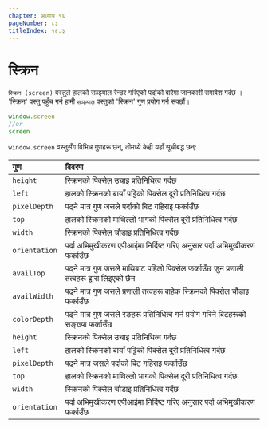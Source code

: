 ```yaml
---
chapter: अध्याय १६
pageNumber: ८३
titleIndex: १६.३
---
```

# स्क्रिन

`स्क्रिन (screen)` वस्तुले हालको सञ्झ्याल रेन्डर गरिएको पर्दाको बारेमा जानकारी समावेश गर्दछ । 'स्क्रिन' वस्तु पहुँच गर्न हामी `सञ्झ्याल` वस्तुको 'स्क्रिन' गुण प्रयोग गर्न सक्छौं।

```javascript
window.screen
//or
screen
```

`window.screen` वस्तुसँग विभिन्न गुणहरू छन्, तीमध्ये केही यहाँ सूचीबद्ध छन्:

| गुण  | विवरण |
| :--- | :--- |
| `height` | स्क्रिनको पिक्सेल उचाइ प्रतिनिधित्व गर्दछ  |
| `left` | हालको स्क्रिनको बायाँ पट्टिको पिक्सेल दूरी प्रतिनिधित्व गर्दछ |
| `pixelDepth` | पढ्ने मात्र गुण जसले पर्दाको बिट गहिराइ फर्काउँछ  |
| `top` | हालको स्क्रिनको माथिल्लो भागको पिक्सेल दूरी प्रतिनिधित्व गर्दछ  |
| `width` | स्क्रिनको पिक्सेल चौडाइ प्रतिनिधित्व गर्दछ  |
| `orientation` |  पर्दा अभिमुखीकरण एपीआईमा निर्दिष्ट गरिए अनुसार पर्दा अभिमुखीकरण फर्काउँछ |
| `availTop` | पढ्ने मात्र गुण जसले माथिबाट पहिलो पिक्सेल फर्काउँछ जुन प्रणाली तत्वहरू द्वारा लिइएको छैन |
| `availWidth` | पढ्ने मात्र गुण जसले प्रणाली तत्वहरू बाहेक स्क्रिनको पिक्सेल चौडाइ फर्काउँछ  |
| `colorDepth` | पढ्ने मात्र गुण जसले रङहरू प्रतिनिधित्व गर्न प्रयोग गरिने बिटहरूको सङ्ख्या फर्काउँछ  |
| `height` | स्क्रिनको पिक्सेल उचाइ प्रतिनिधित्व गर्दछ  |
| `left` | हालको स्क्रिनको बायाँ पट्टिको पिक्सेल दूरी प्रतिनिधित्व गर्दछ  |
| `pixelDepth` | पढ्ने मात्र जसले पर्दाको बिट गहिराइ फर्काउँछ  |
| `top` | हालको स्क्रिनको माथिल्लो भागको पिक्सेल दूरी प्रतिनिधित्व गर्दछ  |
| `width` | स्क्रिनको पिक्सेल चौडाइ प्रतिनिधित्व गर्दछ  |
| `orientation` |  पर्दा अभिमुखीकरण एपीआईमा निर्दिष्ट गरिए अनुसार पर्दा अभिमुखीकरण फर्काउँछ |


